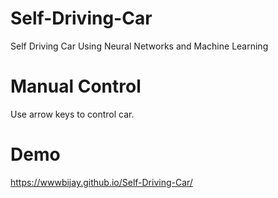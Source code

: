 # Self-Driving-Car
Self Driving Car Using Neural Networks and Machine Learning

# Manual Control
Use arrow keys to control car.

# Demo
https://wwwbijay.github.io/Self-Driving-Car/
